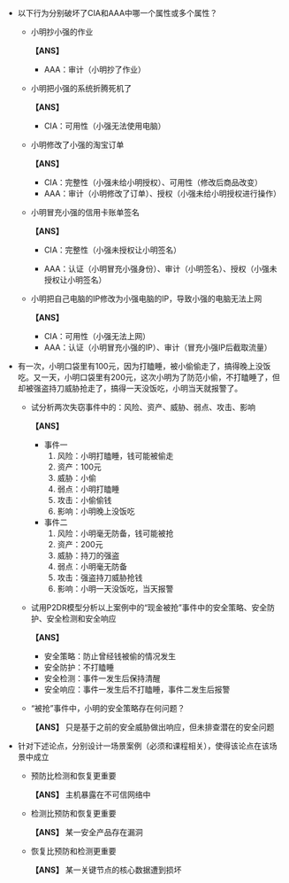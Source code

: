 - 以下⾏为分别破坏了CIA和AAA中哪⼀个属性或多个属性？

  - 小明抄小强的作业

    **【ANS】**

    - AAA：审计（小明抄了作业）

  - 小明把小强的系统折腾死机了

    **【ANS】**

    - CIA：可用性（小强无法使用电脑）

  - 小明修改了小强的淘宝订单

    **【ANS】**

    - CIA：完整性（小强未给小明授权）、可用性（修改后商品改变）
    - AAA：审计（小明修改了订单）、授权（小强未给小明授权进行操作）

  - 小明冒充小强的信用卡账单签名

    **【ANS】**

    - CIA：完整性（小强未授权让小明签名）

    - AAA：认证（小明冒充小强身份）、审计（小明签名）、授权（小强未授权让小明签名）

  - 小明把自⼰电脑的IP修改为小强电脑的IP，导致小强的电脑⽆法上⽹

    **【ANS】**

    - CIA：可用性（小强无法上网）
    - AAA：认证（小明冒充小强的IP）、审计（冒充小强IP后截取流量）

- 有⼀次，小明⼝袋里有100元，因为打瞌睡，被小偷偷⾛了，搞得晚上没饭吃。又⼀天，小明⼝袋里有200元，这次小明为了防范小偷，不打瞌睡了，但却被强盗持⼑威胁抢⾛了，搞得⼀天没饭吃，小明当天就报警了。

  - 试分析两次失窃事件中的：风险、资产、威胁、弱点、攻击、影响

    **【ANS】**

    - 事件一
      1. 风险：小明打瞌睡，钱可能被偷走
      2. 资产：100元
      3. 威胁：小偷
      4. 弱点：小明打瞌睡
      5. 攻击：小偷偷钱
      6. 影响：小明晚上没饭吃
    - 事件二
      1. 风险：小明毫无防备，钱可能被抢
      2. 资产：200元
      3. 威胁：持刀的强盗
      4. 弱点：小明毫无防备
      5. 攻击：强盗持刀威胁抢钱
      6. 影响：小明一天没饭吃，当天报警

  - 试用P2DR模型分析以上案例中的“现⾦被抢”事件中的安全策略、安全防护、安全检测和安全响应

    **【ANS】**

    - 安全策略：防止曾经钱被偷的情况发生
    - 安全防护：不打瞌睡
    - 安全检测：事件一发生后保持清醒
    - 安全响应：事件一发生后不打瞌睡，事件二发生后报警

  - “被抢”事件中，小明的安全策略存在何问题？

    **【ANS】** 只是基于之前的安全威胁做出响应，但未排查潜在的安全问题

- 针对下述论点，分别设计⼀场景案例（必须和课程相关），使得该论点在该场景中成立

  - 预防比检测和恢复更重要

    **【ANS】** 主机暴露在不可信网络中

  - 检测比预防和恢复更重要

    **【ANS】** 某一安全产品存在漏洞

  - 恢复比预防和检测更重要

    **【ANS】** 某一关键节点的核心数据遭到损坏
